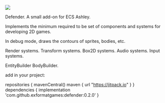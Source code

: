 [![](https://jitpack.io/v/exformatgames/defender.svg)](https://jitpack.io/#exformatgames/defender)


Defender. A small add-on for ECS Ashley.

Implements the minimum required to be set of components and systems for developing 2D games.

In debug mode, draws the contours of sprites, bodies, etc.

Render systems.
Transform systems.
Box2D systems.
Audio systems.
Input systems.

EntityBuilder
BodyBuilder.

add in your project:

repositories { 
    mavenCentral()
    maven { url "https://jitpack.io" } 
}
dependencies {
    implementation 'com.github.exformatgames:defender:0.2.0'
}
   
